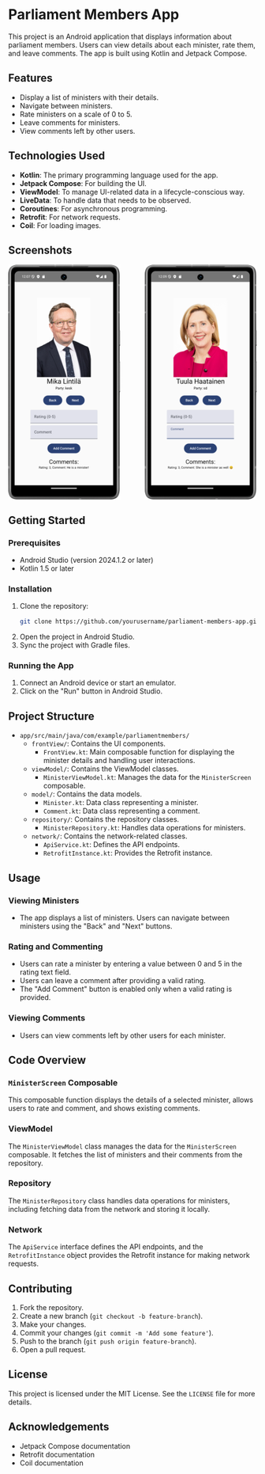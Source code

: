 # Parliament Members App

This project is an Android application that displays information about parliament members. Users can view details about each minister, rate them, and leave comments. The app is built using Kotlin and Jetpack Compose.

## Features

- Display a list of ministers with their details.
- Navigate between ministers.
- Rate ministers on a scale of 0 to 5.
- Leave comments for ministers.
- View comments left by other users.

## Technologies Used

- **Kotlin**: The primary programming language used for the app.
- **Jetpack Compose**: For building the UI.
- **ViewModel**: To manage UI-related data in a lifecycle-conscious way.
- **LiveData**: To handle data that needs to be observed.
- **Coroutines**: For asynchronous programming.
- **Retrofit**: For network requests.
- **Coil**: For loading images.

## Screenshots

<div style="display: flex; justify-content: space-between;">
    <img src="app/src/main/java/com/example/parliamentmembers/pictures/Screenshot_20241022_000741.png" alt="Screenshot 1" style="width: 45%;" />
    <img src="app/src/main/java/com/example/parliamentmembers/pictures/Screenshot_20241022_000934.png" alt="Screenshot 2" style="width: 45%;" />
</div>

## Getting Started

### Prerequisites

- Android Studio (version 2024.1.2 or later)
- Kotlin 1.5 or later

### Installation

1. Clone the repository:
    ```sh
    git clone https://github.com/yourusername/parliament-members-app.git
    ```
2. Open the project in Android Studio.
3. Sync the project with Gradle files.

### Running the App

1. Connect an Android device or start an emulator.
2. Click on the "Run" button in Android Studio.

## Project Structure

- `app/src/main/java/com/example/parliamentmembers/`
    - `frontView/`: Contains the UI components.
        - `FrontView.kt`: Main composable function for displaying the minister details and handling user interactions.
    - `viewModel/`: Contains the ViewModel classes.
        - `MinisterViewModel.kt`: Manages the data for the `MinisterScreen` composable.
    - `model/`: Contains the data models.
        - `Minister.kt`: Data class representing a minister.
        - `Comment.kt`: Data class representing a comment.
    - `repository/`: Contains the repository classes.
        - `MinisterRepository.kt`: Handles data operations for ministers.
    - `network/`: Contains the network-related classes.
        - `ApiService.kt`: Defines the API endpoints.
        - `RetrofitInstance.kt`: Provides the Retrofit instance.

## Usage

### Viewing Ministers

- The app displays a list of ministers. Users can navigate between ministers using the "Back" and "Next" buttons.

### Rating and Commenting

- Users can rate a minister by entering a value between 0 and 5 in the rating text field.
- Users can leave a comment after providing a valid rating.
- The "Add Comment" button is enabled only when a valid rating is provided.

### Viewing Comments

- Users can view comments left by other users for each minister.

## Code Overview

### `MinisterScreen` Composable

This composable function displays the details of a selected minister, allows users to rate and comment, and shows existing comments.

### ViewModel

The `MinisterViewModel` class manages the data for the `MinisterScreen` composable. It fetches the list of ministers and their comments from the repository.

### Repository

The `MinisterRepository` class handles data operations for ministers, including fetching data from the network and storing it locally.

### Network

The `ApiService` interface defines the API endpoints, and the `RetrofitInstance` object provides the Retrofit instance for making network requests.

## Contributing

1. Fork the repository.
2. Create a new branch (`git checkout -b feature-branch`).
3. Make your changes.
4. Commit your changes (`git commit -m 'Add some feature'`).
5. Push to the branch (`git push origin feature-branch`).
6. Open a pull request.

## License

This project is licensed under the MIT License. See the `LICENSE` file for more details.

## Acknowledgements

- Jetpack Compose documentation
- Retrofit documentation
- Coil documentation
